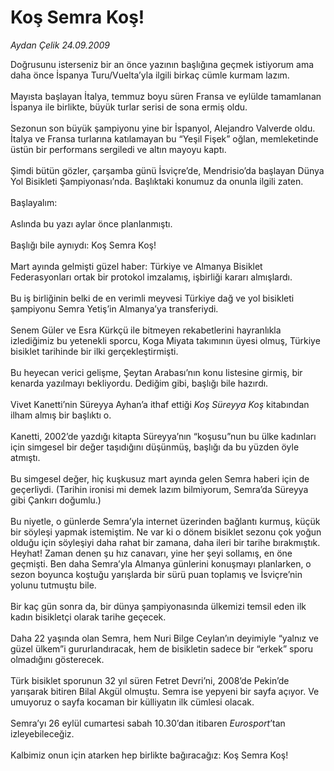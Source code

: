 # Koş Semra Koş!

*Aydan Çelik 24.09.2009*

<div class="taraf_structure_2col_1zq">
<div class="margen_n">



 <p>Doğrusunu isterseniz bir an önce yazının başlığına geçmek istiyorum ama daha önce İspanya Turu/Vuelta’yla ilgili birkaç cümle kurmam lazım. <br/><br/>Mayısta başlayan İtalya, temmuz boyu süren Fransa ve eylülde tamamlanan İspanya ile birlikte, büyük turlar serisi de sona ermiş oldu. <br/><br/>Sezonun son büyük şampiyonu yine bir İspanyol, Alejandro Valverde oldu. İtalya ve Fransa turlarına katılamayan bu “Yeşil Fişek” oğlan, memleketinde üstün bir performans sergiledi ve altın mayoyu kaptı. <br/><br/>Şimdi bütün gözler, çarşamba günü İsviçre’de, Mendrisio’da başlayan Dünya Yol Bisikleti Şampiyonası’nda. Başlıktaki konumuz da onunla ilgili zaten. <br/><br/>Başlayalım: <br/><br/>Aslında bu yazı aylar önce planlanmıştı. <br/><br/>Başlığı bile aynıydı: Koş Semra Koş! <br/><br/>Mart ayında gelmişti güzel haber: Türkiye ve Almanya Bisiklet Federasyonları ortak bir protokol imzalamış, işbirliği kararı almışlardı. <br/><br/>Bu iş birliğinin belki de en verimli meyvesi Türkiye dağ ve yol bisikleti şampiyonu Semra Yetiş’in Almanya’ya transferiydi. <br/><br/>Senem Güler ve Esra Kürkçü ile bitmeyen rekabetlerini hayranlıkla izlediğimiz bu yetenekli sporcu, Koga Miyata takımının üyesi olmuş, Türkiye bisiklet tarihinde bir ilki gerçekleştirmişti. <br/><br/>Bu heyecan verici gelişme, Şeytan Arabası’nın konu listesine girmiş, bir kenarda yazılmayı bekliyordu. Dediğim gibi, başlığı bile hazırdı. <br/><br/>Vivet Kanetti’nin Süreyya Ayhan’a ithaf ettiği <i>Koş Süreyya Koş</i> kitabından ilham almış bir başlıktı o. <br/><br/>Kanetti, 2002’de yazdığı kitapta Süreyya’nın “koşusu”nun bu ülke kadınları için simgesel bir değer taşıdığını düşünmüş, başlığı da bu yüzden öyle atmıştı. <br/><br/>Bu simgesel değer, hiç kuşkusuz mart ayında gelen Semra haberi için de geçerliydi. (Tarihin ironisi mi demek lazım bilmiyorum, Semra’da Süreyya gibi Çankırı doğumlu.) <br/><br/>Bu niyetle, o günlerde Semra’yla internet üzerinden bağlantı kurmuş, küçük bir söyleşi yapmak istemiştim. Ne var ki o dönem bisiklet sezonu çok yoğun olduğu için söyleşiyi daha rahat bir zamana, daha ileri bir tarihe bırakmıştık. <br/>Heyhat! Zaman denen şu hız canavarı, yine her şeyi sollamış, en öne geçmişti. Ben daha Semra’yla Almanya günlerini konuşmayı planlarken, o sezon boyunca koştuğu yarışlarda bir sürü puan toplamış ve İsviçre’nin yolunu tutmuştu bile. <br/><br/>Bir kaç gün sonra da, bir dünya şampiyonasında ülkemizi temsil eden ilk kadın bisikletçi olarak tarihe geçecek. <br/><br/>Daha 22 yaşında olan Semra, hem Nuri Bilge Ceylan’ın deyimiyle “yalnız ve güzel ülkem”i gururlandıracak, hem de bisikletin sadece bir “erkek” sporu olmadığını gösterecek. <br/><br/>Türk bisiklet sporunun 32 yıl süren Fetret Devri’ni, 2008’de Pekin’de yarışarak bitiren Bilal Akgül olmuştu. Semra ise yepyeni bir sayfa açıyor. Ve umuyoruz o sayfa kocaman bir külliyatın ilk cümlesi olacak. <br/><br/>Semra’yı 26 eylül cumartesi sabah 10.30’dan itibaren <i>Eurosport</i>’tan izleyebileceğiz. <br/><br/>Kalbimiz onun için atarken hep birlikte bağıracağız: Koş Semra Koş!</p>
<br/>
<br/>
<br/>



<br/>


<div id="taraf_not">
</div>

</div>


</div>
